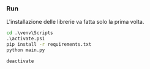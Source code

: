 ### Run

L'installazione delle librerie va fatta solo la prima volta. 

```bat
cd .\venv\Scripts
.\activate.ps1
pip install -r requirements.txt
python main.py

deactivate
```
